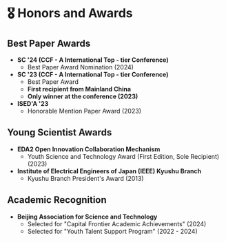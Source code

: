 # 🎖 Honors and Awards
## Best Paper Awards
- **SC '24 (CCF - A International Top - tier Conference)**
  - Best Paper Award Nomination (2024)
- **SC '23 (CCF - A International Top - tier Conference)**
  - Best Paper Award
  - **First recipient from Mainland China**
  - **Only winner at the conference (2023)**
- **ISED'A '23**
  - Honorable Mention Paper Award (2023)

## Young Scientist Awards
- **EDA2 Open Innovation Collaboration Mechanism**
  - Youth Science and Technology Award (First Edition, Sole Recipient) (2023)
- **Institute of Electrical Engineers of Japan (IEEE) Kyushu Branch**
  - Kyushu Branch President's Award (2013)

## Academic Recognition
- **Beijing Association for Science and Technology**
  - Selected for "Capital Frontier Academic Achievements" (2024)
  - Selected for "Youth Talent Support Program" (2022 - 2024)
